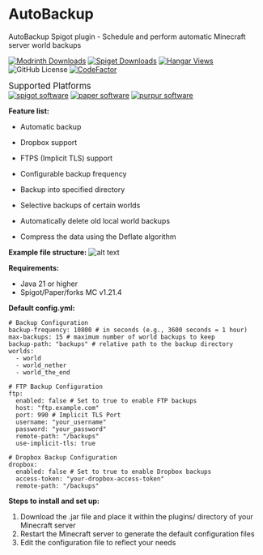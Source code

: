 # AutoBackup
 AutoBackup Spigot plugin - Schedule and perform automatic Minecraft server world backups

[![Modrinth Downloads](https://img.shields.io/modrinth/dt/autobackup?style=flat&label=Modrinth%20Downloads)](https://modrinth.com/plugin/autobackup)
[![Spiget Downloads](https://img.shields.io/spiget/downloads/121361?style=flat&label=Spigot%20Downloads)](https://www.spigotmc.org/resources/autobackup.121361/)
[![Hangar Views](https://img.shields.io/hangar/views/AutoBackup?style=flat&label=Hangar%20Views)](https://hangar.papermc.io/icecubetr/AutoBackup)
![GitHub License](https://img.shields.io/github/license/whiteh4cker-tr/AutoBackup)
[![CodeFactor](https://www.codefactor.io/Content/badges/APlus.svg)](https://www.codefactor.io/repository/github/whiteh4cker-tr/autobackup)

<big>Supported Platforms</big><br>
[![spigot software](https://cdn.jsdelivr.net/npm/@intergrav/devins-badges@3.2.0/assets/compact-minimal/supported/spigot_vector.svg)](https://www.spigotmc.org/)
[![paper software](https://cdn.jsdelivr.net/npm/@intergrav/devins-badges@3/assets/compact-minimal/supported/paper_vector.svg)](https://papermc.io/)
[![purpur software](https://cdn.jsdelivr.net/npm/@intergrav/devins-badges@3/assets/compact-minimal/supported/purpur_vector.svg)](https://purpurmc.org/)

**Feature list:**

-   Automatic backup
-   Dropbox support

-   FTPS (Implicit TLS) support
-   Configurable backup frequency

-   Backup into specified directory
-   Selective backups of certain worlds

-   Automatically delete old local world backups
-   Compress the data using the Deflate algorithm

**Example file structure:**
![alt text](https://i.imgur.com/k0dntKN.png)

**Requirements:**

-   Java 21 or higher
-   Spigot/Paper/forks MC v1.21.4

**Default config.yml:**
```
# Backup Configuration
backup-frequency: 10800 # in seconds (e.g., 3600 seconds = 1 hour)
max-backups: 15 # maximum number of world backups to keep
backup-path: "backups" # relative path to the backup directory
worlds:
  - world
  - world_nether
  - world_the_end

# FTP Backup Configuration
ftp:
  enabled: false # Set to true to enable FTP backups
  host: "ftp.example.com"
  port: 990 # Implicit TLS Port
  username: "your_username"
  password: "your_password"
  remote-path: "/backups"
  use-implicit-tls: true

# Dropbox Backup Configuration
dropbox:
  enabled: false # Set to true to enable Dropbox backups
  access-token: "your-dropbox-access-token"
  remote-path: "/backups"
```

**Steps to install and set up:**

1.  Download the .jar file and place it within the plugins/ directory of your Minecraft server
2.  Restart the Minecraft server to generate the default configuration files
3.  Edit the configuration file to reflect your needs
